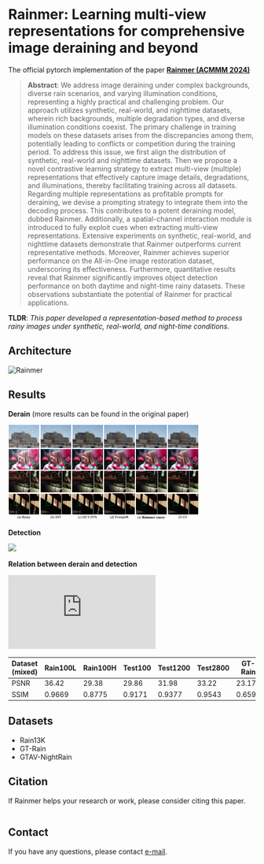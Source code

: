 


# Rainmer: Learning multi-view representations for comprehensive image deraining and beyond

The official pytorch implementation of the paper **[Rainmer (ACMMM 2024)](https://dl.acm.org/doi/proceedings/10.1145/3664647)**

>    **Abstract**: We address image deraining under complex backgrounds, diverse rain scenarios, and varying illumination conditions, representing a highly practical and challenging problem. Our approach utilizes synthetic, real-world, and nighttime datasets, wherein rich backgrounds, multiple degradation types, and diverse illumination conditions coexist. The primary challenge in training models on these datasets arises from the discrepancies among them, potentially leading to conflicts or competition during the training period. To address this issue, we first align the distribution of synthetic, real-world and nighttime datasets. Then we propose a novel contrastive learning strategy to extract multi-view (multiple) representations that effectively capture image details, degradations, and illuminations, thereby facilitating training across all datasets. Regarding multiple representations as profitable prompts for deraining, we devise a prompting strategy to integrate them into the decoding process. This contributes to a potent deraining model, dubbed Rainmer. Additionally, a spatial-channel interaction module is introduced to fully exploit cues when extracting multi-view representations. Extensive experiments on synthetic, real-world, and nighttime datasets demonstrate that Rainmer outperforms current representative methods. Moreover, Rainmer achieves superior performance on the All-in-One image restoration dataset, underscoring its effectiveness. Furthermore, quantitative results reveal that Rainmer significantly improves object detection performance on both daytime and night-time rainy datasets. These observations substantiate the potential of Rainmer for practical applications.

**TLDR**: *This paper developed a representation-based method to process rainy images under synthetic, real-world, and night-time conditions.*

## Architecture

![Rainmer](assets/motivation.pdf-1-4.jpg)

## Results

**Derain** (more results can be found in the original paper)

![](https://github.com/Schizophreni/Rainmer/raw/main/assets/derain-vis.pdf-1-4.jpg)

**Detection**

![](https://github.com/Schizophreni/Rainmer/raw/main/assets/detection_more.pdf-1-4.jpg)

**Relation between derain and detection**

![](https://github.com/Schizophreni/Rainmer/raw/main/assets/psnr-ssim-map.pdf)

| Dataset (mixed) | Rain100L | Rain100H | Test100 | Test1200 | Test2800 | GT-Rain | GTAV-balance | Avg    |
| --------------- | -------- | -------- | ------- | -------- | -------- | ------- | ------------ | ------ |
| PSNR            | 36.42    | 29.38    | 29.86   | 31.98    | 33.22    | 23.17   | 35.42        | 31.35  |
| SSIM            | 0.9669   | 0.8775   | 0.9171  | 0.9377   | 0.9543   | 0.6594  | 0.9631       | 0.8966 |

## Datasets

- Rain13K 
- GT-Rain
- GTAV-NightRain

## Citation

If Rainmer helps your research or work, please consider citing this paper.

```

```



## Contact

If you have any questions, please contact [e-mail](wran21@m.fudan.edu.cn).
